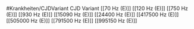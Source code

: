 #Krankheiten/CJDVariant
CJD Variant
[[70 Hz (E)]]
[[120 Hz (E)]]
[[750 Hz (E)]]
[[930 Hz (E)]]
[[15090 Hz (E)]]
[[24400 Hz (E)]]
[[417500 Hz (E)]]
[[505000 Hz (E)]]
[[791500 Hz (E)]]
[[995150 Hz (E)]]